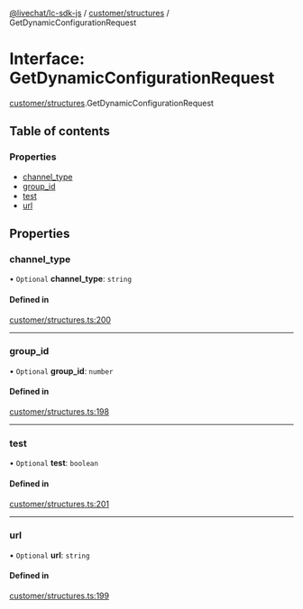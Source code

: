 [@livechat/lc-sdk-js](../README.md) / [customer/structures](../modules/customer_structures.md) / GetDynamicConfigurationRequest

# Interface: GetDynamicConfigurationRequest

[customer/structures](../modules/customer_structures.md).GetDynamicConfigurationRequest

## Table of contents

### Properties

- [channel\_type](customer_structures.GetDynamicConfigurationRequest.md#channel_type)
- [group\_id](customer_structures.GetDynamicConfigurationRequest.md#group_id)
- [test](customer_structures.GetDynamicConfigurationRequest.md#test)
- [url](customer_structures.GetDynamicConfigurationRequest.md#url)

## Properties

### channel\_type

• `Optional` **channel\_type**: `string`

#### Defined in

[customer/structures.ts:200](https://github.com/livechat/lc-sdk-js/blob/11cc290/src/customer/structures.ts#L200)

___

### group\_id

• `Optional` **group\_id**: `number`

#### Defined in

[customer/structures.ts:198](https://github.com/livechat/lc-sdk-js/blob/11cc290/src/customer/structures.ts#L198)

___

### test

• `Optional` **test**: `boolean`

#### Defined in

[customer/structures.ts:201](https://github.com/livechat/lc-sdk-js/blob/11cc290/src/customer/structures.ts#L201)

___

### url

• `Optional` **url**: `string`

#### Defined in

[customer/structures.ts:199](https://github.com/livechat/lc-sdk-js/blob/11cc290/src/customer/structures.ts#L199)
